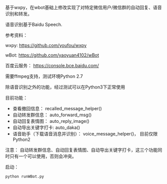 基于wxpy，在wbot基础上修改实现了对特定微信用户/微信群的自动回复、语音识别和转发。

语音识别基于Baidu Speech.

参考资料：

wxpy: https://github.com/youfou/wxpy

wBot: https://github.com/yaoyuan4102/wBot

百度云服务： https://console.bce.baidu.com/


需要ffmpeg支持，测试环境Python 2.7

除语音识别之外的功能，经过测试可以在Python3下正常使用


目前功能：
- 查看撤回信息： recalled_message_helper()
- 自动转发群信息： auto_forward_msg()
- 自动回复表情图： auto_reply_image()
- 自动导出关键字打卡: auto_daka()
- 语音助手（下载语音消息并识别）： voice_message_helper()， 目前仅限Python2

注意：
自动转发群信息、自动回复表情图、自动导出关键字打卡，这三个功能同时只有一个可以使用，否则会冲突。

启动：

	python runWBot.py

